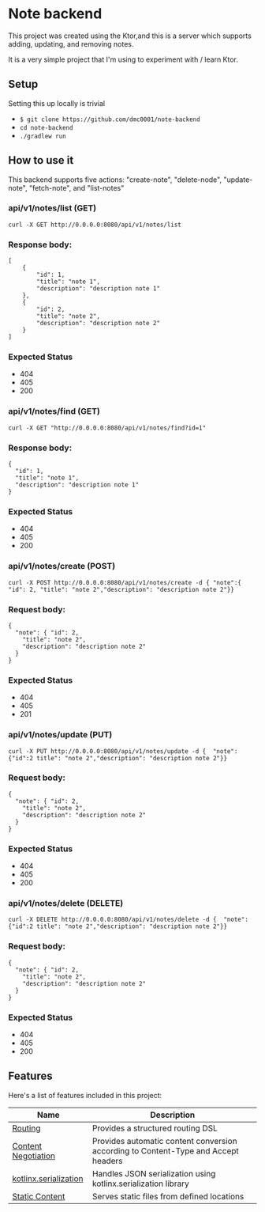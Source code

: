 # Note backend

This project was created using the Ktor,and this is a server which supports adding, updating, and removing notes.

It is a very simple project that I'm using to experiment with / learn Ktor.

## Setup

Setting this up locally is trivial

* `$ git clone https://github.com/dmc0001/note-backend`
* `cd note-backend`
* `./gradlew run`

## How to use it

This backend supports five actions: "create-note", "delete-node", "update-note", "fetch-note", and "list-notes"

### api/v1/notes/list (GET)

```
curl -X GET http://0.0.0.0:8080/api/v1/notes/list 
```


### Response body:
```
[
    {
        "id": 1,
        "title": "note 1",
        "description": "description note 1"
    },
    {
        "id": 2,
        "title": "note 2",
        "description": "description note 2"
    }
]

```
### Expected Status

* 404
* 405
* 200


### api/v1/notes/find (GET)

```
curl -X GET "http://0.0.0.0:8080/api/v1/notes/find?id=1"
```

### Response body:
```
{
  "id": 1,
  "title": "note 1",
  "description": "description note 1"
}

```
### Expected Status

* 404
* 405
* 200


### api/v1/notes/create (POST)

```
curl -X POST http://0.0.0.0:8080/api/v1/notes/create -d { "note":{ "id": 2, "title": "note 2","description": "description note 2"}}
```

### Request body:
```
{
  "note": { "id": 2,
    "title": "note 2",
    "description": "description note 2"
  }
}
```
### Expected Status
 
* 404 
* 405 
* 201 


### api/v1/notes/update (PUT)

```
curl -X PUT http://0.0.0.0:8080/api/v1/notes/update -d {  "note":{"id":2 title": "note 2","description": "description note 2"}}
```

### Request body:
```
{
  "note": { "id": 2,
    "title": "note 2",
    "description": "description note 2"
  }
}
```
### Expected Status

* 404 
* 405 
* 200


### api/v1/notes/delete (DELETE)

```
curl -X DELETE http://0.0.0.0:8080/api/v1/notes/delete -d {  "note":{"id":2 title": "note 2","description": "description note 2"}}
```

### Request body:
```
{
  "note": { "id": 2,
    "title": "note 2",
    "description": "description note 2"
  }
}
```
### Expected Status

* 404
* 405
* 200


## Features

Here's a list of features included in this project:

| Name                                                                   | Description                                                                        |
|------------------------------------------------------------------------|------------------------------------------------------------------------------------|
| [Routing](https://start.ktor.io/p/routing)                             | Provides a structured routing DSL                                                  |
| [Content Negotiation](https://start.ktor.io/p/content-negotiation)     | Provides automatic content conversion according to Content-Type and Accept headers |
| [kotlinx.serialization](https://start.ktor.io/p/kotlinx-serialization) | Handles JSON serialization using kotlinx.serialization library                     |
| [Static Content](https://start.ktor.io/p/static-content)               | Serves static files from defined locations                                         |



